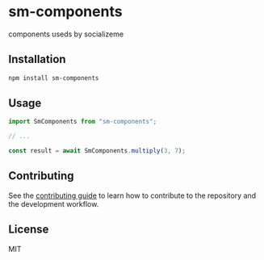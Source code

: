 # sm-components

components useds by socializeme

## Installation

```sh
npm install sm-components
```

## Usage

```js
import SmComponents from "sm-components";

// ...

const result = await SmComponents.multiply(3, 7);
```

## Contributing

See the [contributing guide](CONTRIBUTING.md) to learn how to contribute to the repository and the development workflow.

## License

MIT
